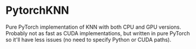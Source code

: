 # PytorchKNN
Pure PyTorch implementation of KNN with both CPU and GPU versions. Probably not
as fast as CUDA implementations, but written in pure PyTorch so it'll have less
issues (no need to specify Python or CUDA paths).
